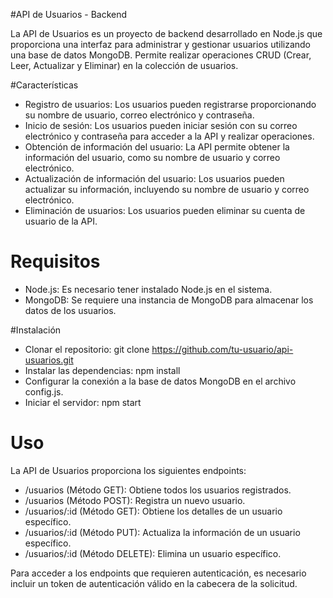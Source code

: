 #API de Usuarios - Backend

La API de Usuarios es un proyecto de backend desarrollado en Node.js que proporciona una interfaz para administrar y gestionar usuarios utilizando una base de datos MongoDB. Permite realizar operaciones CRUD (Crear, Leer, Actualizar y Eliminar) en la colección de usuarios.

#Características
- Registro de usuarios: Los usuarios pueden registrarse proporcionando su nombre de usuario, correo electrónico y contraseña.
- Inicio de sesión: Los usuarios pueden iniciar sesión con su correo electrónico y contraseña para acceder a la API y realizar operaciones.
- Obtención de información del usuario: La API permite obtener la información del usuario, como su nombre de usuario y correo electrónico.
- Actualización de información del usuario: Los usuarios pueden actualizar su información, incluyendo su nombre de usuario y correo electrónico.
- Eliminación de usuarios: Los usuarios pueden eliminar su cuenta de usuario de la API.

# Requisitos
- Node.js: Es necesario tener instalado Node.js en el sistema.
- MongoDB: Se requiere una instancia de MongoDB para almacenar los datos de los usuarios.

#Instalación
- Clonar el repositorio: git clone https://github.com/tu-usuario/api-usuarios.git
- Instalar las dependencias: npm install
- Configurar la conexión a la base de datos MongoDB en el archivo config.js.
- Iniciar el servidor: npm start

# Uso
La API de Usuarios proporciona los siguientes endpoints:

- /usuarios (Método GET): Obtiene todos los usuarios registrados.
- /usuarios (Método POST): Registra un nuevo usuario.
- /usuarios/:id (Método GET): Obtiene los detalles de un usuario específico.
- /usuarios/:id (Método PUT): Actualiza la información de un usuario específico.
- /usuarios/:id (Método DELETE): Elimina un usuario específico.

Para acceder a los endpoints que requieren autenticación, es necesario incluir un token de autenticación válido en la cabecera de la solicitud.
